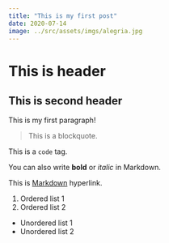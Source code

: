 ```yaml
---
title: "This is my first post"
date: 2020-07-14
image: ../src/assets/imgs/alegria.jpg
---
```


# This is header

## This is second header

This is my first paragraph!
<!-- ![Alternative text](../src/assets/imgs/alegria.jpg) -->
> This is a blockquote.

This is a `code` tag.

You can also write **bold** or _italic_ in Markdown.

This is [Markdown](https://www.markdownguide.org/) hyperlink.

1. Ordered list 1
2. Ordered list 2

-   Unordered list 1
-   Unordered list 2